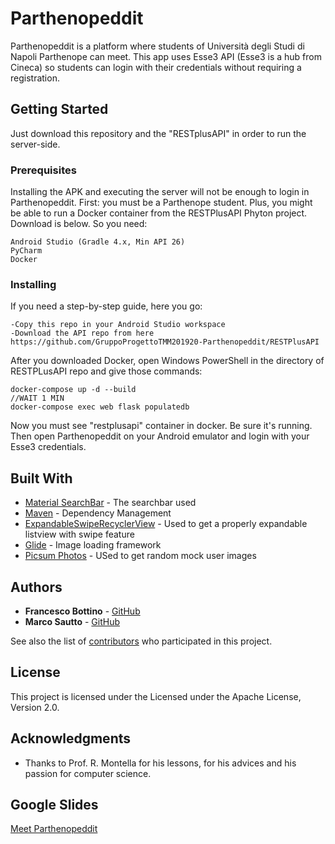 # Parthenopeddit

Parthenopeddit is a platform where students of Università degli Studi di Napoli Parthenope can meet.
This app uses Esse3 API (Esse3 is a hub from Cineca) so students can login with their credentials 
without requiring a registration.

## Getting Started

Just download this repository and the "RESTplusAPI" in order to run the server-side.

### Prerequisites

Installing the APK and executing the server will not be enough to login in Parthenopeddit.
First: you must be a Parthenope student.
Plus, you might be able to run a Docker container from the RESTPlusAPI Phyton project. Download is below.
So you need:

```
Android Studio (Gradle 4.x, Min API 26)
PyCharm
Docker
```

### Installing

If you need a step-by-step guide, here you go:

```
-Copy this repo in your Android Studio workspace
-Download the API repo from here
https://github.com/GruppoProgettoTMM201920-Parthenopeddit/RESTPlusAPI

```
After you downloaded Docker, open Windows PowerShell in the directory of RESTPLusAPI repo and give those commands:

```
docker-compose up -d --build
//WAIT 1 MIN
docker-compose exec web flask populatedb
```
Now you must see "restplusapi" container in docker. Be sure it's running.
Then open Parthenopeddit on your Android emulator and login with your Esse3 credentials.

## Built With

* [Material SearchBar](https://github.com/mancj/MaterialSearchBar) - The searchbar used
* [Maven](https://maven.apache.org/) - Dependency Management
* [ExpandableSwipeRecyclerView](https://github.com/hyunstyle/ExpandableSwipeRecyclerView) - Used to get a properly expandable listview with swipe feature
* [Glide](https://github.com/bumptech/glide/) - Image loading framework
* [Picsum Photos](https://github.com/DMarby/picsum-photos/) - USed to get random mock user images

## Authors

* **Francesco Bottino**  - [GitHub](https://github.com/FrancescoBottino)
* **Marco Sautto**  - [GitHub](https://github.com/MarcoSautto)

See also the list of [contributors](https://github.com/orgs/GruppoProgettoTMM201920-Parthenopeddit/people) who participated in this project.

## License

This project is licensed under the Licensed under the Apache License, Version 2.0.

## Acknowledgments

* Thanks to Prof. R. Montella for his lessons, for his advices and his passion for computer science.

## Google Slides

[Meet Parthenopeddit](https://docs.google.com/presentation/d/1dtrFvwjBepCGeagHdioocrLYIhkDcRJfmuVpJrPYFAU/edit#slide=id.p)
